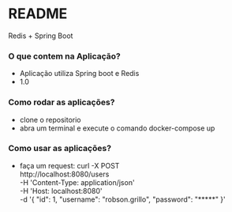 # README #

Redis + Spring Boot
### O que contem na Aplicação? ###

* Aplicação utiliza Spring boot e Redis
* 1.0

### Como rodar as aplicações? ###

* clone o repositorio
* abra um terminal e execute o comando docker-compose up


### Como usar as aplicações? ###

* faça um request:
    curl -X POST \
    http://localhost:8080/users \
    -H 'Content-Type: application/json' \
    -H 'Host: localhost:8080' \
    -d '{
        "id": 1,
        "username": "robson.grillo",
        "password": "*****"
    }'
